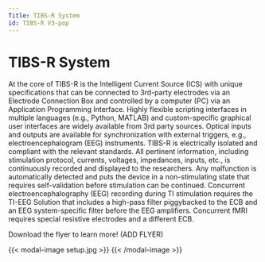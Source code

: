 ```yaml
---
Title: TIBS-R System
id: TIBS-R V3-pop
---
```

# TIBS-R System

At the core of TIBS-R is the Intelligent Current Source (ICS) with unique specifications that can be connected to 3rd-party electrodes via an Electrode Connection Box and controlled by a computer (PC) via an Application Programming Interface. Highly flexible scripting interfaces in multiple languages (e.g., Python, MATLAB) and custom-specific graphical user interfaces are widely available from 3rd party sources. Optical inputs and outputs are available for synchronization with external triggers, e.g., electroencephalogram (EEG) instruments. TIBS-R is electrically isolated and compliant with the relevant standards. 
All pertinent information, including stimulation protocol, currents, voltages, impedances, inputs, etc., is continuously recorded and displayed to the researchers. Any malfunction is automatically detected and puts the device in a non-stimulating state that requires self-validation before stimulation can be continued.
Concurrent electroencephalography (EEG) recording during TI stimulation requires the TI-EEG Solution that includes a high-pass filter piggybacked to the ECB and an EEG system-specific filter before the EEG amplifiers. 
Concurrent fMRI requires special resistive electrodes and a different ECB.

Download the flyer to learn more! (ADD FLYER)

{{< modal-image setup.jpg >}}
{{< /modal-image >}}

